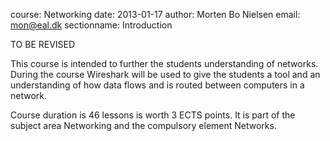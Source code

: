 course: Networking
date: 2013-01-17
author: Morten Bo Nielsen
email: mon@eal.dk
sectionname: Introduction

TO BE REVISED

This course is intended to further the students understanding of networks. During the course Wireshark will be used to give the students a tool and an understanding of how data flows and is routed between computers in a network.

Course duration is 46 lessons is worth 3 ECTS points. It is part of the subject area Networking and the compulsory element Networks.

